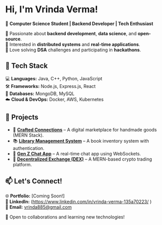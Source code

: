 #  Hi, I'm Vrinda Verma!  

🚀 **Computer Science Student | Backend Developer | Tech Enthusiast**  

🔹 Passionate about **backend development**, **data science**, and **open-source**.  
🔹 Interested in **distributed systems** and **real-time applications**.  
🔹 Love solving **DSA** challenges and participating in **hackathons**.  

## 🔧 Tech Stack  
💻 **Languages:** Java, C++, Python, JavaScript  
🛠️ **Frameworks:** Node.js, Express.js, React  
💾 **Databases:** MongoDB, MySQL  
☁️ **Cloud & DevOps:** Docker, AWS, Kubernetes  

## 📌 Projects  
- 🚀 [**Crafted Connections**](#) – A digital marketplace for handmade goods (MERN Stack).  
- 📚 [**Library Management System**](#) – A book inventory system with authentication.  
- 💬 [**Gen Z Chat App**](#) – A real-time chat app using WebSockets.  
- 🔗 [**Decentralized Exchange (DEX)**](#) – A MERN-based crypto trading platform.  
 

## 📫 Let's Connect!  
🌐 **Portfolio:** [Coming Soon!]  
💼 **LinkedIn:** (https://www.linkedin.com/in/vrinda-verma-135a70223/ )  
📧 **Email:** vrinda885@gmail.com  

🚀 Open to collaborations and learning new technologies!  
